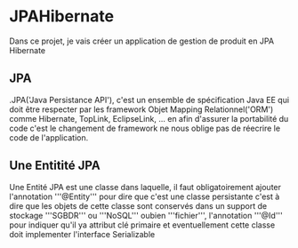 # JPAHibernate
Dans ce projet, je vais créer un application de gestion de produit en JPA Hibernate

## JPA
.JPA('Java Persistance API'), c'est un ensemble de spécification Java EE qui doit être respecter par les framework Objet Mapping Relationnel('ORM') comme Hibernate, TopLink, EclipseLink, ... en afin d'assurer la portabilité du code c'est le changement de framework ne nous oblige pas de réecrire le code de l'application.

## Une Entitité JPA
Une Entité JPA est une classe dans laquelle, il faut obligatoirement ajouter 
l'annotation '''@Entity''' pour dire que c'est une classe persistante c'est à dire
que les objets de cette classe sont conservés dans un support de stockage
'''SGBDR''' ou '''NoSQL''' oubien '''fichier''', l'annotation '''@Id''' pour indiquer qu'il ya attribut clé primaire et eventuellement cette classe doit implementer l'interface Serializable 